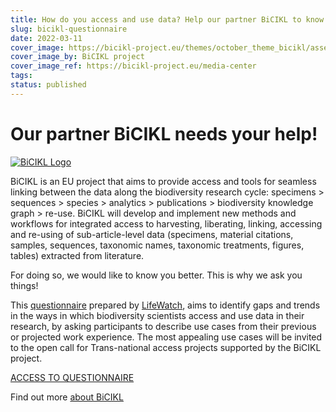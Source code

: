 ```yaml
---
title: How do you access and use data? Help our partner BiCIKL to know you better!
slug: bicikl-questionnaire
date: 2022-03-11
cover_image: https://bicikl-project.eu/themes/october_theme_bicikl/assets/images/visual_guide.jpg
cover_image_by: BiCIKL project
cover_image_ref: https://bicikl-project.eu/media-center
tags: 
status: published
---
```

# Our partner BiCIKL needs your help!
[![BiCIKL Logo](https://static.tdwg.org/sponsors/bicikl_logo_full_mixed_on-black_w600.png)](https://bicikl-project.eu)

BiCIKL is an EU project that aims to provide access and tools for seamless linking between the data along the biodiversity research cycle: specimens > sequences > species > analytics > publications > biodiversity knowledge graph > re-use.  BiCIKL will develop and implement new methods and workflows for integrated access to harvesting, liberating, linking, accessing and re-using of sub-article-level data (specimens, material citations, samples, sequences, taxonomic names, taxonomic treatments, figures, tables) extracted from literature.

For doing so, we would like to know you better. This is why we ask you things!

This [questionnaire](https://forms.lifewatch.eu/virtualoffice433/form/BiCIKLuserrequirementsanalysis/formperma/WvPzL2iXD5ZyRqybAF960fwfp9Us2bNZ_iJFD0vSnlM) prepared by [LifeWatch](https://www.lifewatch.eu/), aims to identify gaps and trends in the ways in which biodiversity scientists access and use data in their research, by asking participants to describe use cases from their previous or projected work experience. The most appealing use cases will be invited to the open call for Trans-national access projects supported by the BiCIKL project.

[ACCESS TO QUESTIONNAIRE](https://forms.lifewatch.eu/virtualoffice433/form/BiCIKLuserrequirementsanalysis/formperma/WvPzL2iXD5ZyRqybAF960fwfp9Us2bNZ_iJFD0vSnlM)



Find out more [about BiCIKL](https://bicikl-project.eu/about)  

